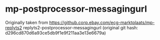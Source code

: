 # mp-postprocessor-messagingurl

Originally taken from https://github.corp.ebay.com/ecg-marktplaats/mp-replyts2
replyts2-postprocessor-messagingurl
(original git hash: d296cd870d6a93ce5db9f1e9f211aa3e13e6679a)
